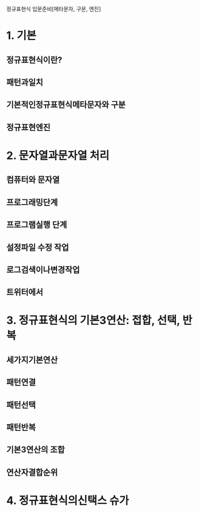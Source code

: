 
정규표현식 입문준비[메타문자, 구문, 엔진]

# 1. 기본
## 정규표현식이란?
## 패턴과일치
## 기본적인정규표현식메타문자와 구분
## 정규표현엔진

# 2. 문자열과문자열 처리
## 컴퓨터와 문자열
## 프로그래밍단계
## 프로그램실행 단계
## 설정파일 수정 작업
## 로그검색이나변경작업
## 트위터에서

# 3. 정규표현식의 기본3연산: 접합, 선택, 반복
## 세가지기본연산
## 패턴연결
## 패턴선택
## 패턴반복
## 기본3연산의 조합
## 연산자결합순위

# 4. 정규표현식의신택스 슈가




